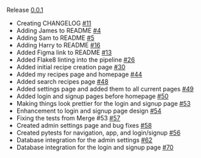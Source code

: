 Release [0.0.1](TBD)

- Creating CHANGELOG [#11](https://github.com/GBN-sb/COM619-Assessment/pull/11)
- Adding James to README [#4](https://github.com/GBN-sb/COM619-Assessment/pull/4)
- Adding Sam to README [#5](https://github.com/GBN-sb/COM619-Assessment/pull/5)
- Adding Harry to README [#16](https://github.com/GBN-sb/COM619-Assessment/pull/16)
- Added Figma link to README [#13](https://github.com/GBN-sb/COM619-Assessment/pull/13)
- Added Flake8 linting into the pipeline [#26](https://github.com/GBN-sb/COM619-Assessment/pull/26)
- Added initial recipe creation page [#30](https://github.com/GBN-sb/COM619-Assessment/pull/43)
- Added my recipes page and homepage [#44](https://github.com/GBN-sb/COM619-Assessment/pull/44)
- Added search recipes page [#48](https://github.com/GBN-sb/COM619-Assessment/pull/48)
- Added settings page and added them to all current pages [#49](https://github.com/GBN-sb/COM619-Assessment/pull/49)
- Added login and signup pages before homepage [#50](https://github.com/GBN-sb/COM619-Assessment/pull/50)
- Making things look prettier for the login and signup page [#53](https://github.com/GBN-sb/COM619-Assessment/pull/53)
- Enhancement to login and signup page design [#54](https://github.com/GBN-sb/COM619-Assessment/pull/54)
- Fixing the tests from Merge #53 [#57](https://github.com/GBN-sb/COM619-Assessment/pull/57)
- Created admin settings page and bug fixes [#58](https://github.com/GBN-sb/COM619-Assessment/pull/58)
- Created pytests for navigation, app, and login/signup [#56](https://github.com/GBN-sb/COM619-Assessment/pull/56)
- Database integration for the admin settings [#62](https://github.com/GBN-sb/COM619-Assessment/pull/62)
- Database integration for the login and signup page [#70](https://github.com/GBN-sb/COM619-Assessment/pull/70)
